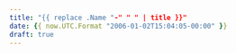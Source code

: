 ```yaml
---
title: "{{ replace .Name "-" " " | title }}"
date: {{ now.UTC.Format "2006-01-02T15:04:05-00:00" }}
draft: true
---
```


